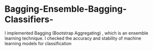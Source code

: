 # Bagging-Ensemble-Bagging-Classifiers-
I implemented Bagging (Bootstrap Aggregating) , which is an ensemble learning technique. I checked the accuracy and stability of machine learning models for classification
